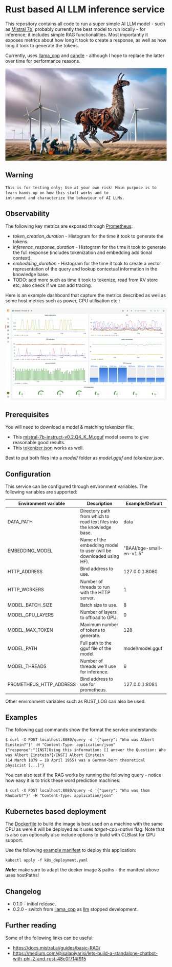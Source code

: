 
# Rust based AI LLM inference service

This repository contains all code to run a super simple AI LLM model - such as [Mistral 7b](https://mistral.ai/news/announcing-mistral-7b/); probably currently the 
best model to run locally - for inference; it includes simple RAG functionalities. Most importantly it exposes metrics 
about how long it took to create a response, as well as how long it took to generate the tokens.

Currently, uses [llama_cpp](https://github.com/edgenai/llama_cpp-rs) and [candle](https://github.com/huggingface/candle) - 
although I hope to replace the latter over time for performance reasons. 

![rusting llama being observed in mistral winds.](misc/inspecting_rusting_llama_in_mistral_wind.png)

## Warning

    This is for testing only; Use at your own risk! Main purpose is to learn hands-up on how this stuff works and to 
    intrument and characterize the behaviour of AI LLMs.

## Observability

The following key metrics are exposed through [Prometheus](https://prometheus.io/docs/practices/histograms/):

* *token_creation_duration* - Histogram for the time it took to generate the tokens.
* *inference_response_duration* - Histogram for the time it took to generate the full response (includes tokenization 
  and embedding additional context).
* *embedding_duration* - Histogram for the time it took to create a vector representation of the query and lookup 
  contextual information in the knowledge base.
* TODO: add more such as time it took to tokenize, read from KV store etc; also check if we can add tracing. 

Here is an example dashboard that capture the metrics described as well as some host metrics such as power, CPU
utilisation etc.:

![dashboard](misc/dashboard.png)

## Prerequisites

You will need to download a model & matching tokenizer file:

  * This [mistral-7b-instruct-v0.2.Q4_K_M.gguf](https://huggingface.co/TheBloke/Mistral-7B-Instruct-v0.2-GGUF/tree/main) 
    model seems to give reasonable good results.
  * This [tokenizer.json](https://huggingface.co/mistralai/Mistral-7B-v0.1/blob/main/tokenizer.json) works as well.

Best to put both files into a *model/* folder as *model.gguf* and *tokenizer.json*.

## Configuration

This service can be configured through environment variables. The following variables are supported:

| Environment variable    | Description                                                           | Example/Default          |
|-------------------------|-----------------------------------------------------------------------|--------------------------|
| DATA_PATH               | Directory path from which to read text files into the knowledge base. | data                     |
| EMBEDDING_MODEL         | Name of the embedding model to user (will be downloaded using HF).    | "BAAI/bge-small-en-v1.5" |
| HTTP_ADDRESS            | Bind address to use.                                                  | 127.0.0.1:8080           |
| HTTP_WORKERS            | Number of threads to run with the HTTP server.                        | 1                        |
| MODEL_BATCH_SIZE        | Batch size to use.                                                    | 8                        |
| MODEL_GPU_LAYERS        | Number of layers to offload to GPU.                                   | 0                        |
| MODEL_MAX_TOKEN         | Maximum number of tokens to generate.                                 | 128                      |
| MODEL_PATH              | Full path to the gguf file of the model.                              | model/model.gguf         |
| MODEL_THREADS           | Number of threads we'll use for inference.                            | 6                        |
| PROMETHEUS_HTTP_ADDRESS | Bind address to use for prometheus.                                   | 127.0.0.1:8081           |

Other environment variables such as RUST_LOG can also be used.

## Examples

The following [curl](https://curl.se/) commands show the format the service understands:

    $ curl -X POST localhost:8080/query -d '{"query": "Who was Albert Einstein?"}' -H "Content-Type: application/json"
    {"response":"[INST]Using this information: [] answer the Question: Who was Albert Einstein?[/INST] Albert Einstein 
    (14 March 1879 – 18 April 1955) was a German-born theoretical physicist [...]"}

You can also test if the RAG works by running the following query - notice how easy it is to trick these word 
prediction machines:

    $ curl -X POST localhost:8080/query -d '{"query": "Who was thom Rhubarb?"}' -H "Content-Type: application/json"

## Kubernetes based deployment

The [Dockerfile](Dockerfile) to build the image is best used on a machine with the same CPU as were it will be deployed 
as it uses *target-cpu=native* flag. Note that is also can optionally also include options to build with CLBlast for 
GPU support.

Use the following [example manifest](k8s_deployment.yaml) to deploy this application:

    kubectl apply -f k8s_deployment.yaml

***Note***: make sure to adapt the docker image & paths - the manifest above uses hostPaths!

## Changelog

  * 0.1.0 - initial release.
  * 0.2.0 - switch from [llama_cpp](https://github.com/edgenai/llama_cpp-rs) as [llm](https://github.com/rustformers/llm) stopped development.

## Further reading

Some of the following links can be useful:

  * https://docs.mistral.ai/guides/basic-RAG/
  * https://medium.com/@isalapiyarisi/lets-build-a-standalone-chatbot-with-phi-2-and-rust-48c0f714f915
